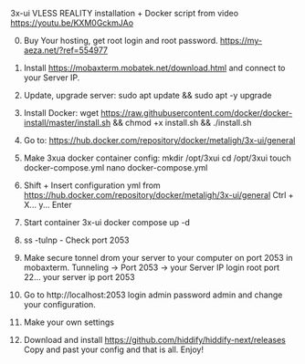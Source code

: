 3x-ui VLESS REALITY installation + Docker script from video
https://youtu.be/KXM0GckmJAo

0) Buy Your hosting, get root login and root password. https://my-aeza.net/?ref=554977

1) Install https://mobaxterm.mobatek.net/download.html and connect to your Server IP.

2) Update, upgrade server:
sudo apt update && sudo apt -y upgrade

3) Install Docker: 
wget https://raw.githubusercontent.com/docker/docker-install/master/install.sh && chmod +x install.sh && ./install.sh

4) Go to: 
https://hub.docker.com/repository/docker/metaligh/3x-ui/general

5) Make 3xua docker container config:
mkdir /opt/3xui
cd /opt/3xui
touch docker-compose.yml
nano docker-compose.yml

6) Shift + Insert configuration yml from https://hub.docker.com/repository/docker/metaligh/3x-ui/general
Ctrl + X... y... Enter

7) Start container 3x-ui
docker compose up -d

8) ss -tulnp - Check port 2053

9) Make secure tonnel drom your server to your computer on port 2053 in mobaxterm.
Tunneling -> Port 2053 -> your Server IP login root port 22... your server ip port 2053

10) Go to http://localhost:2053 login admin password admin and change your configuration.

11) Make your own settings

12) Download and install https://github.com/hiddify/hiddify-next/releases 
Copy and past your config and that is all. Enjoy!
